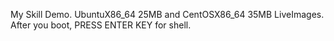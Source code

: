 My Skill Demo. UbuntuX86_64 25MB and CentOSX86_64 35MB LiveImages. After you boot, PRESS ENTER KEY for shell.
